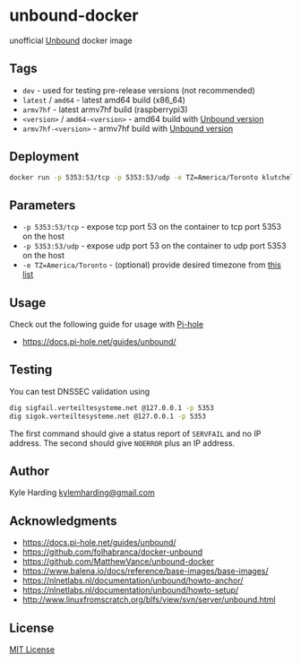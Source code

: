 # unbound-docker

unofficial [Unbound](https://unbound.net) docker image

## Tags

* `dev` - used for testing pre-release versions (not recommended)
* `latest` / `amd64` - latest amd64 build (x86_64)
* `armv7hf` - latest armv7hf build (raspberrypi3)
* `<version>` / `amd64-<version>` - amd64 build with [Unbound version](https://www.nlnetlabs.nl/downloads/unbound/)
* `armv7hf-<version>` - armv7hf build with [Unbound version](https://www.nlnetlabs.nl/downloads/unbound/)

## Deployment

```bash
docker run -p 5353:53/tcp -p 5353:53/udp -e TZ=America/Toronto klutchell/unbound
```

## Parameters

* `-p 5353:53/tcp` - expose tcp port 53 on the container to tcp port 5353 on the host
* `-p 5353:53/udp` - expose udp port 53 on the container to udp port 5353 on the host
* `-e TZ=America/Toronto` - (optional) provide desired timezone from [this list](https://en.wikipedia.org/wiki/List_of_tz_database_time_zones)

## Usage

Check out the following guide for usage with [Pi-hole](https://pi-hole.net/)

* <https://docs.pi-hole.net/guides/unbound/>

## Testing

You can test DNSSEC validation using

```bash
dig sigfail.verteiltesysteme.net @127.0.0.1 -p 5353
dig sigok.verteiltesysteme.net @127.0.0.1 -p 5353
```

The first command should give a status report of `SERVFAIL` and no IP address.
The second should give `NOERROR` plus an IP address.

## Author

Kyle Harding <kylemharding@gmail.com>

## Acknowledgments

* <https://docs.pi-hole.net/guides/unbound/>
* <https://github.com/folhabranca/docker-unbound>
* <https://github.com/MatthewVance/unbound-docker>
* <https://www.balena.io/docs/reference/base-images/base-images/>
* <https://nlnetlabs.nl/documentation/unbound/howto-anchor/>
* <https://nlnetlabs.nl/documentation/unbound/howto-setup/>
* <http://www.linuxfromscratch.org/blfs/view/svn/server/unbound.html>

## License

[MIT License](./LICENSE)